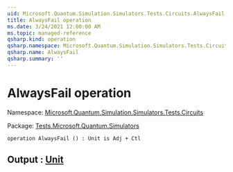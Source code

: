 ```yaml
---
uid: Microsoft.Quantum.Simulation.Simulators.Tests.Circuits.AlwaysFail
title: AlwaysFail operation
ms.date: 3/24/2021 12:00:00 AM
ms.topic: managed-reference
qsharp.kind: operation
qsharp.namespace: Microsoft.Quantum.Simulation.Simulators.Tests.Circuits
qsharp.name: AlwaysFail
qsharp.summary: ''
---
```


# AlwaysFail operation

Namespace: [Microsoft.Quantum.Simulation.Simulators.Tests.Circuits](xref:Microsoft.Quantum.Simulation.Simulators.Tests.Circuits)

Package: [Tests.Microsoft.Quantum.Simulators](https://nuget.org/packages/Tests.Microsoft.Quantum.Simulators)




```qsharp
operation AlwaysFail () : Unit is Adj + Ctl
```


## Output : [Unit](xref:microsoft.quantum.lang-ref.unit)

